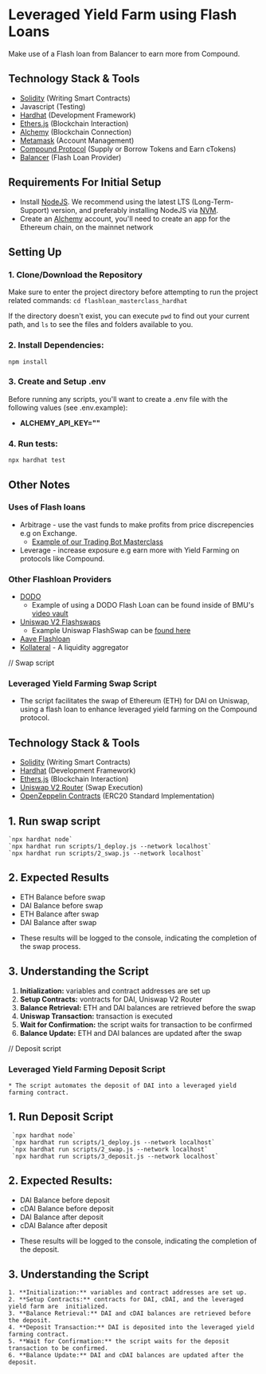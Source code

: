 # Leveraged Yield Farm using Flash Loans
Make use of a Flash loan from Balancer to earn more from Compound. 

## Technology Stack & Tools
- [Solidity](https://docs.soliditylang.org/en/v0.8.17/) (Writing Smart Contracts)
- Javascript (Testing)
- [Hardhat](https://hardhat.org/) (Development Framework)
- [Ethers.js](https://docs.ethers.io/v5/) (Blockchain Interaction)
- [Alchemy](https://www.alchemy.com/) (Blockchain Connection)
- [Metamask](https://metamask.io/) (Account Management)
- [Compound Protocol](https://app.compound.finance/) (Supply or Borrow Tokens and Earn cTokens)
- [Balancer](https://docs.balancer.fi/guides/arbitrageurs/flash-loans.html) (Flash Loan Provider)

## Requirements For Initial Setup
- Install [NodeJS](https://nodejs.org/en/). We recommend using the latest LTS (Long-Term-Support) version, and preferably installing NodeJS via [NVM](https://github.com/nvm-sh/nvm#intro).
- Create an [Alchemy](https://www.alchemy.com/) account, you'll need to create an app for the Ethereum chain, on the mainnet network

## Setting Up
### 1. Clone/Download the Repository
Make sure to enter the project directory before attempting to run the project related commands:
`cd flashloan_masterclass_hardhat`

If the directory doesn't exist, you can execute `pwd` to find out your current path, and `ls` to see the files and folders available to you.

### 2. Install Dependencies:
`npm install`

### 3. Create and Setup .env
Before running any scripts, you'll want to create a .env file with the following values (see .env.example):

- **ALCHEMY_API_KEY=""**

### 4. Run tests:
`npx hardhat test`

## Other Notes
### Uses of Flash loans
  * Arbitrage - use the vast funds to make profits from price discrepencies e.g on Exchange.
    - [Example of our Trading Bot Masterclass](https://dappuniversity.teachable.com/courses/940808/lectures/24527435)
  * Leverage - increase exposure e.g earn more with Yield Farming on protocols like Compound.
  
### Other Flashloan Providers 
  * [DODO](https://docs.dodoex.io/english/contracts/dodo-v1-v2/guides/flash-loan)
    - Example of using a DODO Flash Loan can be found inside of BMU's [video vault](https://dappuniversity.teachable.com/courses/blockchain-mastery-university/lectures/39147770)
  * [Uniswap V2 Flashswaps](https://docs.uniswap.org/protocol/V2/concepts/core-concepts/flash-swaps)
    - Example Uniswap FlashSwap can be [found here](https://github.com/Uniswap/uniswap-v2-periphery/blob/master/contracts/examples/ExampleFlashSwap.sol)
  * [Aave Flashloan](https://docs.aave.com/developers/guides/flash-loans)
  * [Kollateral](https://www.kollateral.co/) - A liquidity aggregator 

  // Swap script
  ### Leveraged Yield Farming Swap Script
   * The script facilitates the swap of Ethereum (ETH) for DAI on Uniswap, using a flash loan to enhance leveraged yield farming on the Compound protocol.

  ## Technology Stack & Tools
  - [Solidity](https://docs.soliditylang.org/en/v0.8.17/) (Writing Smart Contracts)
  - [Hardhat](https://hardhat.org/) (Development Framework)
  - [Ethers.js](https://docs.ethers.io/v5/) (Blockchain Interaction)
  - [Uniswap V2 Router](https://docs.uniswap.org/protocol/V2/concepts/core-concepts/swap) (Swap Execution)
  - [OpenZeppelin Contracts](https://docs.openzeppelin.com/contracts) (ERC20 Standard Implementation)
  ## 1. Run swap script
    `npx hardhat node`
    `npx hardhat run scripts/1_deploy.js --network localhost`
    `npx hardhat run scripts/2_swap.js --network localhost`

  ## 2. Expected Results
   - ETH Balance before swap
   - DAI Balance before swap
   - ETH Balance after swap
   - DAI Balance after swap
   * These results will be logged to the console, indicating the completion of the swap process.

  ## 3. Understanding the Script
   1. **Initialization:** variables and contract addresses are set up
   2. **Setup Contracts:** vontracts for DAI, Uniswap V2 Router
   3. **Balance Retrieval:** ETH and DAI balances are retrieved before the swap
   4. **Uniswap Transaction:** transaction is executed 
   5. **Wait for Confirmation:** the script waits for transaction to be confirmed
   6. **Balance Update:** ETH and DAI balances are updated after the swap

 // Deposit script
  ### Leveraged Yield Farming Deposit Script
    * The script automates the deposit of DAI into a leveraged yield farming contract.

  ## 1. Run Deposit Script
     `npx hardhat node`
     `npx hardhat run scripts/1_deploy.js --network localhost`
     `npx hardhat run scripts/2_swap.js --network localhost`
     `npx hardhat run scripts/3_deposit.js --network localhost`

  ## 2. Expected Results:
   - DAI Balance before deposit
   - cDAI Balance before deposit
   - DAI Balance after deposit
   - cDAI Balance after deposit
   * These results will be logged to the console, indicating the completion of the deposit.

   ## 3. Understanding the Script
    1. **Initialization:** variables and contract addresses are set up.
    2. **Setup Contracts:** contracts for DAI, cDAI, and the leveraged yield farm are  initialized.
    3. **Balance Retrieval:** DAI and cDAI balances are retrieved before the deposit.
    4. **Deposit Transaction:** DAI is deposited into the leveraged yield farming contract.
    5. **Wait for Confirmation:** the script waits for the deposit transaction to be confirmed.
    6. **Balance Update:** DAI and cDAI balances are updated after the deposit.

